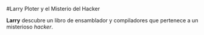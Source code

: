 #Larry Ploter y el Misterio del Hacker

**Larry** descubre un libro de ensamblador y compiladores que pertenece a un
 misterioso *hacker*.

